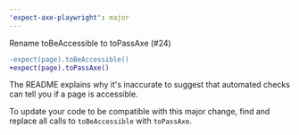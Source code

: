 ```yaml
---
'expect-axe-playwright': major
---
```


Rename toBeAccessible to toPassAxe (#24)

```diff
-expect(page).toBeAccessible()
+expect(page).toPassAxe()
```

The README explains why it's inaccurate to suggest that automated checks can
tell you if a page is accessible.

To update your code to be compatible with this major change, find and replace
all calls to `toBeAccessible` with `toPassAxe`.
